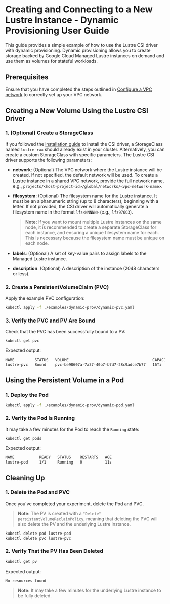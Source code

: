 <!--
Copyright 2025 Google LLC

Licensed under the Apache License, Version 2.0 (the "License");
you may not use this file except in compliance with the License.
You may obtain a copy of the License at

    https://www.apache.org/licenses/LICENSE-2.0

Unless required by applicable law or agreed to in writing, software
distributed under the License is distributed on an "AS IS" BASIS,
WITHOUT WARRANTIES OR CONDITIONS OF ANY KIND, either express or implied.
See the License for the specific language governing permissions and
limitations under the License.
-->

# Creating and Connecting to a New Lustre Instance - Dynamic Provisioning User Guide

This guide provides a simple example of how to use the Lustre CSI driver with dynamic provisioning. Dynamic provisioning allows you to create storage backed by Google Cloud Managed Lustre instances on demand and use them as volumes for stateful workloads.

## Prerequisites

Ensure that you have completed the steps outlined in [Configure a VPC network](https://cloud.google.com/managed-lustre/docs/vpc) to correctly set up your VPC network.

## Creating a New Volume Using the Lustre CSI Driver

### 1. (Optional) Create a StorageClass

If you followed the [installation guide](installation.md#install) to install the CSI driver, a StorageClass named `lustre-rwx` should already exist in your cluster. Alternatively, you can create a custom StorageClass with specific parameters. The Lustre CSI driver supports the following parameters:

- **network**: (Optional) The VPC network where the Lustre instance will be created. If not specified, the default network will be used.
  To create a Lustre instance in a shared VPC network, provide the full network name, e.g.,
  `projects/<host-project-id>/global/networks/<vpc-network-name>`.

- **filesystem**: (Optional) The filesystem name for the Lustre instance. It must be an alphanumeric string (up to 8 characters), beginning with a letter.
  If not provided, the CSI driver will automatically generate a filesystem name in the format `lfs<NNNNN>` (e.g., `lfs97603`).

  > **Note:** If you want to mount multiple Lustre instances on the same node, it is recommended to create a separate StorageClass for each instance, and ensuring a unique filesystem name for each. This is necessary because the filesystem name must be unique on each node.

- **labels**: (Optional) A set of key-value pairs to assign labels to the Managed Lustre instance.

- **description**: (Optional) A description of the instance (2048 characters or less).

### 2. Create a PersistentVolumeClaim (PVC)

Apply the example PVC configuration:

```bash
kubectl apply -f ./examples/dynamic-prov/dynamic-pvc.yaml
```

### 3. Verify the PVC and PV Are Bound

Check that the PVC has been successfully bound to a PV:

```bash
kubectl get pvc
```

Expected output:

```bash
NAME         STATUS   VOLUME                                     CAPACITY   ACCESS MODES   STORAGECLASS   VOLUMEATTRIBUTESCLASS   AGE
lustre-pvc   Bound    pvc-be98607a-7a37-40b7-b7d7-28c9adce7b77   16Ti       RWX            lustre-rwx     <unset>                 24s
```

## Using the Persistent Volume in a Pod

### 1. Deploy the Pod

```bash
kubectl apply -f ./examples/dynamic-prov/dynamic-pod.yaml
```

### 2. Verify the Pod Is Running

It may take a few minutes for the Pod to reach the `Running` state:

```bash
kubectl get pods
```

Expected output:

```bash
NAME           READY   STATUS    RESTARTS   AGE
lustre-pod     1/1     Running   0          11s
```

## Cleaning Up

### 1. Delete the Pod and PVC

Once you've completed your experiment, delete the Pod and PVC.

> **Note:** The PV is created with a `"Delete"` `persistentVolumeReclaimPolicy`, meaning that deleting the PVC will also delete the PV and the underlying Lustre instance.

```bash
kubectl delete pod lustre-pod
kubectl delete pvc lustre-pvc
```

### 2. Verify That the PV Has Been Deleted

```bash
kubectl get pv
```

Expected output:

```bash
No resources found
```

> **Note:** It may take a few minutes for the underlying Lustre instance to be fully deleted.
